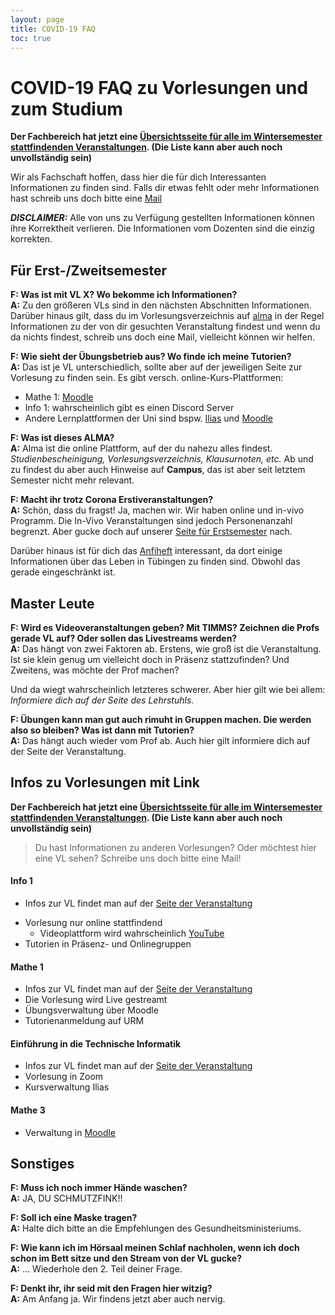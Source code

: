 ```yaml
---
layout: page
title: COVID-19 FAQ
toc: true
---
```


# COVID-19 FAQ zu Vorlesungen und zum Studium

**Der Fachbereich hat jetzt eine [Übersichtsseite für alle im Wintersemester stattfindenden Veranstaltungen](https://uni-tuebingen.de/fakultaeten/mathematisch-naturwissenschaftliche-fakultaet/fachbereiche/informatik/studium/ansprechpartner-und-organisation/lehrveranstaltungen-ws202021/#c1202374). (Die Liste kann aber auch noch unvollständig sein)**

Wir als Fachschaft hoffen, dass hier die für dich Interessanten Informationen zu finden sind. Falls dir etwas fehlt oder mehr Informationen hast schreib uns doch bitte eine [Mail](mailto:fsi@fsi.uni-tuebingen.de)

***DISCLAIMER:*** Alle von uns zu Verfügung gestellten Informationen können ihre Korrektheit verlieren. Die Informationen vom Dozenten sind die einzig korrekten.

## Für Erst-/Zweitsemester
**F: Was ist mit VL X? Wo bekomme ich Informationen?**  
**A:** Zu den größeren VLs sind in den nächsten Abschnitten Informationen. Darüber hinaus gilt, dass du im Vorlesungsverzeichnis auf [alma](https://alma.uni-tuebingen.de) in der Regel Informationen zu der von dir gesuchten Veranstaltung findest und wenn du da nichts findest, schreib uns doch eine Mail, vielleicht können wir helfen.

**F: Wie sieht der Übungsbetrieb aus? Wo finde ich meine Tutorien?**  
**A:** Das ist je VL unterschiedlich, sollte aber auf der jeweiligen Seite zur Vorlesung zu finden sein.
Es gibt versch. online-Kurs-Plattformen:
   * Mathe 1: [Moodle](https://moodle.zdv.uni-tuebingen.de)
   * Info 1: wahrscheinlich gibt es einen Discord Server<!--[DB Forum](https://forum-db.informatik.uni-tuebingen.de/)-->
   * Andere Lernplattformen der Uni sind bspw. [Ilias](https://ovidius.uni-tuebingen.de) und [Moodle](https://moodle.zdv.uni-tuebingen.de)

**F: Was ist dieses ALMA?**  
**A:** Alma ist die online Plattform, auf der du nahezu alles findest. *Studienbescheinigung, Vorlesungsverzeichnis, Klausurnoten, etc.*
Ab und zu findest du aber auch Hinweise auf **Campus**, das ist aber seit letztem Semester nicht mehr relevant.

**F: Macht ihr trotz Corona Erstiveranstaltungen?**<br>
**A:** Schön, dass du fragst! Ja, machen wir. Wir haben online und in-vivo Programm. Die In-Vivo Veranstaltungen sind jedoch Personenanzahl begrenzt. Aber gucke doch auf unserer [Seite für Erstsemester](/anfiveranstaltungen) nach.

Darüber hinaus ist für dich das [Anfiheft](https://teri.fsi.uni-tuebingen.de/anfiheft/anfiheft-info.pdf) interessant, da dort einige Informationen über das Leben in Tübingen zu finden sind. Obwohl das gerade eingeschränkt ist.

## Master Leute
**F: Wird es Videoveranstaltungen geben? Mit TIMMS? Zeichnen die Profs gerade VL auf? Oder sollen das Livestreams werden?**  
**A:** Das hängt von zwei Faktoren ab. Erstens, wie groß ist die Veranstaltung. Ist sie klein genug um vielleicht doch in Präsenz stattzufinden? Und Zweitens, was möchte der Prof machen? 

Und da wiegt wahrscheinlich letzteres schwerer. Aber hier gilt wie bei allem: *Informiere dich auf der Seite des Lehrstuhls.*

**F: Übungen kann man gut auch rimuht in Gruppen machen. Die werden also so bleiben? Was ist dann mit Tutorien?**  
**A:** Das hängt auch wieder vom Prof ab. Auch hier gilt informiere dich auf der Seite der Veranstaltung.

## Infos zu Vorlesungen mit Link


**Der Fachbereich hat jetzt eine [Übersichtsseite für alle im Wintersemester stattfindenden Veranstaltungen](https://uni-tuebingen.de/fakultaeten/mathematisch-naturwissenschaftliche-fakultaet/fachbereiche/informatik/studium/ansprechpartner-und-organisation/lehrveranstaltungen-ws202021/#c1202374). (Die Liste kann aber auch noch unvollständig sein)**

> Du hast Informationen zu anderen Vorlesungen? Oder möchtest hier eine VL sehen? Schreibe uns doch bitte eine Mail!

#### Info 1
- Infos zur VL findet man auf der [Seite der Veranstaltung](https://db.inf.uni-tuebingen.de/teaching/Informatik1WS2020-2021.html)
<!--- [DB Forum](https://forum-db.informatik.uni-tuebingen.de/)-->
- Vorlesung nur online stattfindend
    - Videoplattform wird wahrscheinlich [YouTube](https://www.youtube.com/channel/UCDIJAkbAr53I4fggNsbzdrA)
- Tutorien in Präsenz- und Onlinegruppen

#### Mathe 1
- Infos zur VL findet man auf der [Seite der Veranstaltung](https://www.math.uni-tuebingen.de/user/ochs/teaching/MFI1/index.shtml)
- Die Vorlesung wird Live gestreamt
- Übungsverwaltung über Moodle
- Tutorienanmeldung auf URM

#### Einführung in die Technische Informatik
- Infos zur VL findet man auf der [Seite der Veranstaltung](https://uni-tuebingen.de/de/184117)
- Vorlesung in Zoom
- Kursverwaltung Ilias

#### Mathe 3
- Verwaltung in [Moodle](https://moodle.zdv.uni-tuebingen.de)

## Sonstiges

**F: Muss ich noch immer Hände waschen?**  
**A:** JA, DU SCHMUTZFINK!!

**F: Soll ich eine Maske tragen?**  
**A:** Halte dich bitte an die Empfehlungen des Gesundheitsministeriums.

**F: Wie kann ich im Hörsaal meinen Schlaf nachholen, wenn ich doch schon im Bett sitze und den Stream von der VL gucke?**  
**A:** ... Wiederhole den 2. Teil deiner Frage.

**F: Denkt ihr, ihr seid mit den Fragen hier witzig?**  
**A:** Am Anfang ja. Wir findens jetzt aber auch nervig.
